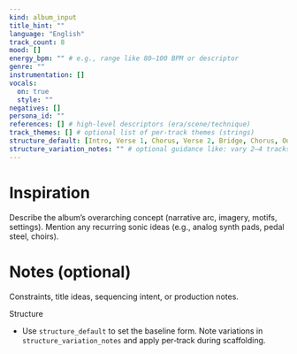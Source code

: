 ```yaml
---
kind: album_input
title_hint: ""
language: "English"
track_count: 8
mood: []
energy_bpm: "" # e.g., range like 80–100 BPM or descriptor
genre: ""
instrumentation: []
vocals:
  on: true
  style: ""
negatives: []
persona_id: ""
references: [] # high-level descriptors (era/scene/technique)
track_themes: [] # optional list of per-track themes (strings)
structure_default: [Intro, Verse 1, Chorus, Verse 2, Bridge, Chorus, Outro] # optional default
structure_variation_notes: "" # optional guidance like: vary 2–4 tracks with [Pre‑Chorus], [Instrumental Break], or double [Chorus]
---
```


# Inspiration

Describe the album’s overarching concept (narrative arc, imagery, motifs, settings). Mention any recurring sonic ideas (e.g., analog synth pads, pedal steel, choirs).

# Notes (optional)

Constraints, title ideas, sequencing intent, or production notes.

Structure
- Use `structure_default` to set the baseline form. Note variations in `structure_variation_notes` and apply per‑track during scaffolding.
